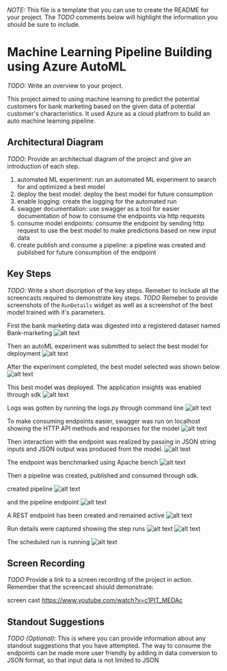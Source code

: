*NOTE:* This file is a template that you can use to create the README for your project. The *TODO* comments below will highlight the information you should be sure to include.


# Machine Learning Pipeline Building using Azure AutoML

*TODO:* Write an overview to your project.

This project aimed to using machine learning to predict the potential customers for bank marketing based on the given data of potential customer's characteristics. 
It used Azure as a cloud platfrom to build an auto machine learning pipeline.

## Architectural Diagram

*TODO*: Provide an architectual diagram of the project and give an introduction of each step.

1) automated ML experiment: run an automated ML experiment to search for and optimized a best model
2) deploy the best model: deploy the best model for future consumption
3) enable logging: create the logging for the automated run 
4) swagger documentation: use swagger as a tool for easier documentation of how to consume the endpoints via http requests
5) consume model endpoints: consume the endpoint by sending http request to use the best model to make predictions based on new input data
6) create publish and consume a pipeline: a pipeline was created and published for future consumption of the endpoint


## Key Steps

*TODO*: Write a short discription of the key steps. Remeber to include all the screencasts required to demonstrate key steps.
*TODO* Remeber to provide screenshots of the `RunDetails` widget as well as a screenshot of the best model trained with it's parameters.

First the bank marketing data was digested into a registered dataset named Bank-marketing
![alt text](https://github.com/second-husky/operationalizing_machine_learning_Azure/blob/master/starter_files/screen-shots/screenshot_of_registered_datasets.PNG)

Then an autoML experiment was submitted to select the best model for deployment
![alt text](https://github.com/second-husky/operationalizing_machine_learning_Azure/blob/master/starter_files/screen-shots/screenshot_of_completed_experiment.PNG)

After the experiment completed, the best model selected was shown below
![alt text](https://github.com/second-husky/operationalizing_machine_learning_Azure/blob/master/starter_files/screen-shots/screenshot_of_the_best_model.PNG)

This best model was deployed. The application insights was enabled through sdk
![alt text](https://github.com/second-husky/operationalizing_machine_learning_Azure/blob/master/starter_files/screen-shots/screenshot_of_endpoint_application_insights_enabled.PNG)

Logs was gotten by running the logs.py through command line
![alt text](https://github.com/second-husky/operationalizing_machine_learning_Azure/blob/master/starter_files/screen-shots/screenshot_of_logs.PNG)

To make consuming endpoints easier, swagger was run on localhost showing the HTTP API methods and responses for the model
![alt text](https://github.com/second-husky/operationalizing_machine_learning_Azure/blob/master/starter_files/screen-shots/screenshot_of_swagger_on_localhost.PNG)

Then interaction with the endpoint was realized by passing in JSON string inputs and JSON output was produced from the model. 
![alt text](https://github.com/second-husky/operationalizing_machine_learning_Azure/blob/master/starter_files/screen-shots/screenshot_of_endpoint_json_output.PNG)

The endpoint was benchmarked using Apache bench
![alt text](https://github.com/second-husky/operationalizing_machine_learning_Azure/blob/master/starter_files/screen-shots/screenshot_of_the_benchmarking.PNG)

Then a pipeline was created, published and consumed through sdk.

created pipeline
![alt text](https://github.com/second-husky/operationalizing_machine_learning_Azure/blob/master/starter_files/screen-shots/screenshot_of_pipeline_created_and_run.PNG)

and the pipeline endpoint
![alt text](https://github.com/second-husky/operationalizing_machine_learning_Azure/blob/master/starter_files/screen-shots/screenshot_of_pipeline_endpoint.PNG)

A REST endpoint has been created and remained active
![alt text](https://github.com/second-husky/operationalizing_machine_learning_Azure/blob/master/starter_files/screen-shots/screenshot_of_active_rest_endpoint.PNG)

Run details were captured showing the step runs
![alt text](https://github.com/second-husky/operationalizing_machine_learning_Azure/blob/master/starter_files/screen-shots/screenshot_of_run_details_steps_run.PNG)
![alt text](https://github.com/second-husky/operationalizing_machine_learning_Azure/blob/master/starter_files/screen-shots/screenshot_of_run_details_pipeline.PNG)

The scheduled run is running
![alt text](https://github.com/second-husky/operationalizing_machine_learning_Azure/blob/master/starter_files/screen-shots/screenshot_of_scheduled_run_in_ML_Studio.PNG)

## Screen Recording
*TODO* Provide a link to a screen recording of the project in action. Remember that the screencast should demonstrate:

screen cast
https://www.youtube.com/watch?v=c1PIT_MEDAc

## Standout Suggestions
*TODO (Optional):* This is where you can provide information about any standout suggestions that you have attempted.
The way to consume the endpoints can be made more user friendly by adding in data conversion to JSON format, so that input data is not limited to JSON
